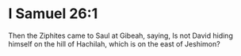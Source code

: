 # I Samuel 26:1

Then the Ziphites came to Saul at Gibeah, saying, Is not David hiding himself on the hill of Hachilah, which is on the east of Jeshimon?
